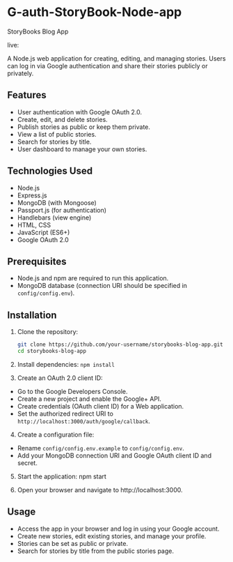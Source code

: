 # G-auth-StoryBook-Node-app
  StoryBooks Blog App

live: 

A Node.js web application for creating, editing, and managing stories.
Users can log in via Google authentication and share their stories publicly or privately.

## Features

- User authentication with Google OAuth 2.0.
- Create, edit, and delete stories.
- Publish stories as public or keep them private.
- View a list of public stories.
- Search for stories by title.
- User dashboard to manage your own stories.

## Technologies Used

- Node.js
- Express.js
- MongoDB (with Mongoose)
- Passport.js (for authentication)
- Handlebars (view engine)
- HTML, CSS
- JavaScript (ES6+)
- Google OAuth 2.0

## Prerequisites

- Node.js and npm are required to run this application.
- MongoDB database (connection URI should be specified in `config/config.env`).

## Installation

1. Clone the repository:

   ```bash
   git clone https://github.com/your-username/storybooks-blog-app.git
   cd storybooks-blog-app

2. Install dependencies:
    `npm install`

3. Create an OAuth 2.0 client ID:

- Go to the Google Developers Console.
- Create a new project and enable the Google+ API.
- Create credentials (OAuth client ID) for a Web application.
- Set the authorized redirect URI to `http://localhost:3000/auth/google/callback`.

4. Create a configuration file:

- Rename `config/config.env.example` to `config/config.env`.
- Add your MongoDB connection URI and Google OAuth client ID and secret.

5. Start the application:
   npm start

6. Open your browser and navigate to http://localhost:3000.

## Usage
- Access the app in your browser and log in using your Google account.
- Create new stories, edit existing stories, and manage your profile.
- Stories can be set as public or private.
- Search for stories by title from the public stories page.

